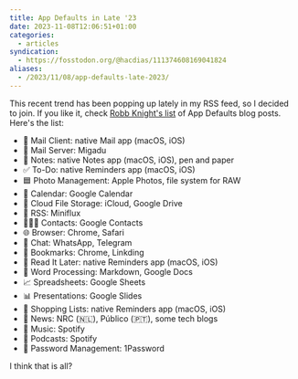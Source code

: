 ```yaml
---
title: App Defaults in Late '23
date: 2023-11-08T12:06:51+01:00
categories:
  - articles
syndication:
  - https://fosstodon.org/@hacdias/111374608169041824
aliases:
  - /2023/11/08/app-defaults-late-2023/
---
```


This recent trend has been popping up lately in my RSS feed, so I decided to join. If you like it, check [Robb Knight's list](https://defaults.rknight.me/) of App Defaults blog posts. Here's the list:

- 📨 Mail Client: native Mail app (macOS, iOS)
- 📮 Mail Server: Migadu
- 📝 Notes: native Notes app (macOS, iOS), pen and paper
- ✅ To-Do: native Reminders app (macOS, iOS)
- 🟦 Photo Management: Apple Photos, file system for RAW
- 📆 Calendar: Google Calendar
- 📁 Cloud File Storage: iCloud, Google Drive
- 📖 RSS: Miniflux
- 🙍🏻‍♂️ Contacts: Google Contacts
- 🌐 Browser: Chrome, Safari
- 💬 Chat: WhatsApp, Telegram
- 🔖 Bookmarks: Chrome, Linkding
- 📑 Read It Later: native Reminders app (macOS, iOS)
- 📜 Word Processing: Markdown, Google Docs
- 📈 Spreadsheets: Google Sheets
- 📊 Presentations: Google Slides
- 🛒 Shopping Lists: native Reminders app (macOS, iOS)
- 📰 News: NRC (🇳🇱), Público (🇵🇹), some tech blogs
- 🎵 Music: Spotify
- 🎤 Podcasts: Spotify
- 🔐 Password Management: 1Password

I think that is all?
